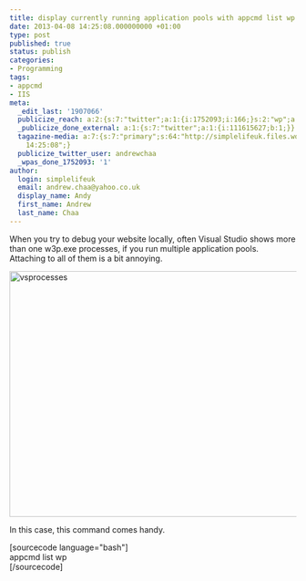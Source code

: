 ```yaml
---
title: display currently running application pools with appcmd list wp
date: 2013-04-08 14:25:08.000000000 +01:00
type: post
published: true
status: publish
categories:
- Programming
tags:
- appcmd
- IIS
meta:
  _edit_last: '1907066'
  publicize_reach: a:2:{s:7:"twitter";a:1:{i:1752093;i:166;}s:2:"wp";a:1:{i:0;i:7;}}
  _publicize_done_external: a:1:{s:7:"twitter";a:1:{i:111615627;b:1;}}
  tagazine-media: a:7:{s:7:"primary";s:64:"http://simplelifeuk.files.wordpress.com/2013/04/vsprocesses1.jpg";s:6:"images";a:1:{s:64:"http://simplelifeuk.files.wordpress.com/2013/04/vsprocesses1.jpg";a:6:{s:8:"file_url";s:64:"http://simplelifeuk.files.wordpress.com/2013/04/vsprocesses1.jpg";s:5:"width";i:870;s:6:"height";i:586;s:4:"type";s:5:"image";s:4:"area";i:509820;s:9:"file_path";b:0;}}s:6:"videos";a:0:{}s:11:"image_count";i:1;s:6:"author";s:7:"1907066";s:7:"blog_id";s:7:"1833431";s:9:"mod_stamp";s:19:"2013-04-08
    14:25:08";}
  publicize_twitter_user: andrewchaa
  _wpas_done_1752093: '1'
author:
  login: simplelifeuk
  email: andrew.chaa@yahoo.co.uk
  display_name: Andy
  first_name: Andrew
  last_name: Chaa
---
```

<p>When you try to debug your website locally, often Visual Studio shows more than one w3p.exe processes, if you run multiple application pools. Attaching to all of them is a bit annoying.</p>
<p><a href="http://simplelifeuk.files.wordpress.com/2013/04/vsprocesses1.jpg"><img class="aligncenter size-full wp-image-1507" alt="vsprocesses" src="{{ site.baseurl }}/assets/vsprocesses1.jpg" width="640" height="431" /></a></p>
<p>In this case, this command comes handy.</p>
<p>[sourcecode language="bash"]<br />
appcmd list wp<br />
[/sourcecode]</p>
